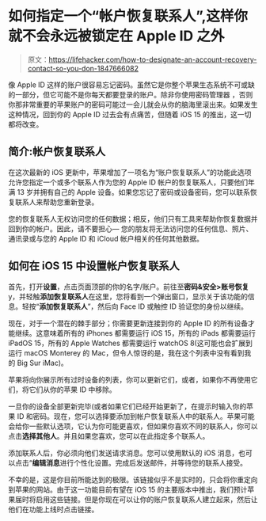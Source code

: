 # 如何指定一个“帐户恢复联系人”,这样你就不会永远被锁定在 Apple ID 之外

> 原文：<https://lifehacker.com/how-to-designate-an-account-recovery-contact-so-you-don-1847666082>

像 Apple ID 这样的账户很容易忘记密码。虽然它是你整个苹果生态系统不可或缺的一部分，但它可能不是你每天都要登录的账户。除非你使用密码管理器 ，否则你那非常重要的苹果账户的密码可能过一会儿就会从你的脑海里滚出来。如果发生这种情况，回到你的 Apple ID 过去会有点痛苦，但随着 iOS 15 的推出，这一切都将改变。



## 简介:帐户恢复联系人

在这次最新的 iOS 更新中，苹果增加了一项名为“账户恢复联系人”的功能此选项允许您指定一个或多个联系人作为您的 Apple ID 帐户的恢复联系人，只要他们年满 13 岁并拥有自己的 Apple 设备。如果您忘记了密码或设备密码，您可以联系恢复联系人来帮助您重新登录。

您的恢复联系人无权访问您的任何数据；相反，他们只有工具来帮助你恢复数据并回到你的帐户。因此，请不要担心— 您的朋友将无法访问您的任何信息、照片、通讯录或与您的 Apple ID 和 iCloud 帐户相关的任何其他数据。

## 如何在 iOS 15 中设置帐户恢复联系人

首先，打开**设置**，点击页面顶部的你的名字/账户。前往至**密码&安全>账号恢复** y，并轻触**添加恢复联系人**在这里，您将看到一个弹出窗口，显示关于该功能的信息。轻按“**添加恢复联系人**”，然后向 Face ID 或触控 ID 验证您的身份以继续。

现在，对于一个潜在的棘手部分；你需要更新连接到你的 Apple ID 的所有设备才能继续。这意味着所有的 iPhones 都需要运行 iOS 15，所有的 iPads 都需要运行 iPadOS 15，所有的 Apple Watches 都需要运行 watchOS 8(这可能也会扩展到运行 macOS Monterey 的 Mac，但令人惊讶的是，我在这个列表中没有看到我的 Big Sur iMac)。

苹果将向你展示所有过时设备的列表，你可以更新它们，或者，如果你不再使用它们，将它们从你的苹果 ID 中移除。

一旦你的设备全部更新完毕(或者如果它们已经开始更新了，在提示时输入你的苹果 ID 和密码。现在，您可以选择要添加到帐户恢复联系人中的联系人。苹果可能会给你一些默认选项，它认为你可能更喜欢，但如果你喜欢不同的联系人，你可以点击**选择其他人**。并且如果您喜欢，您可以在此指定多个联系人。

添加联系人后，你必须向他们发送请求消息。您可以使用默认的 iOS 消息，也可以点击“**编辑消息**进行个性化设置。完成后发送邮件，并等待您的联系人接受。

不幸的是，这是你目前所能达到的极限。该链接似乎不是实时的，只会将你重定向到苹果的网站。由于这一功能目前有望在 iOS 15 的主要版本中推出，我们预计苹果届时将启用这些链接。但是你现在可以让你的账户恢复联系人建立起来，然后让他们在功能上线时点击链接。